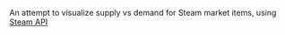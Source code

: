 An attempt to visualize supply vs demand for Steam market items, using [Steam API](https://steamapis.com/docs/market#item)
